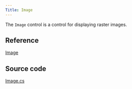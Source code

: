 ```yaml
---
Title: Image
---
```

The `Image` control is a control for displaying raster images.

## Reference
[Image](http://reference.avaloniaui.net/api/Avalonia.Controls/Image/)

## Source code
[Image.cs](https://github.com/AvaloniaUI/Avalonia/blob/master/src/Avalonia.Controls/Image.cs)
